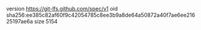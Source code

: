 version https://git-lfs.github.com/spec/v1
oid sha256:ee385c82af60f9c42054785c8ee3b9a8de64a50872a40f7ae6ee21625197ae6a
size 5154
